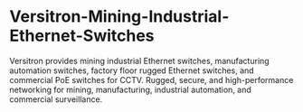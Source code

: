 # Versitron-Mining-Industrial-Ethernet-Switches
Versitron provides mining industrial Ethernet switches, manufacturing automation switches, factory floor rugged Ethernet switches, and commercial PoE switches for CCTV. Rugged, secure, and high-performance networking for mining, manufacturing, industrial automation, and commercial surveillance.
